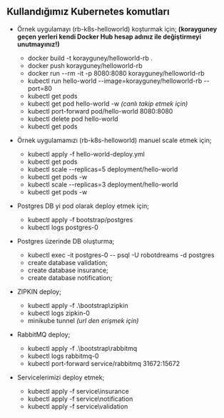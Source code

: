 Kullandığımız Kubernetes komutları
--------------------

- Örnek uygulamayı (rb-k8s-helloworld) koşturmak için; **(korayguney geçen yerleri kendi Docker Hub hesap adınız ile değiştirmeyi unutmayınız!)**
  - docker build -t  korayguney/helloworld-rb .
  - docker push korayguney/helloworld-rb
  - docker run --rm -it -p 8080:8080 korayguney/helloworld-rb
  - kubectl run hello-world --image=korayguney/helloworld-rb --port=80
  - kubectl get pods
  - kubectl get pod hello-world -w _(canlı takip etmek için)_
  - kubectl port-forward pod/hello-world 8080:8080
  - kubectl delete pod hello-world
  -   kubectl get pods
- Örnek uygulamamızı (rb-k8s-helloworld)  manuel scale etmek için;
  - kubectl apply -f hello-world-deploy.yml
  - kubectl get pods
  - kubectl scale --replicas=5 deployment/hello-world
  - kubectl get pods -w
  - kubectl scale --replicas=3 deployment/hello-world
  - kubectl get pods -w

- Postgres DB yi pod olarak deploy etmek için;
  - kubectl apply -f bootstrap/postgres
  - kubectl logs postgres-0

- Postgres üzerinde DB oluşturma;
  - kubectl exec -it postgres-0 -- psql -U robotdreams -d postgres
  - create database validation;
  - create database insurance;
  - create database notification;

- ZIPKIN deploy;
  - kubectl apply -f .\bootstrap\zipkin
  - kubectl logs zipkin-0
  - minikube tunnel _(url den erişmek için)_

- RabbitMQ deploy;
  - kubectl apply -f .\bootstrap\rabbitmq
  - kubectl logs rabbitmq-0
  - kubectl port-forward service/rabbitmq 31672:15672

- Servicelerimizi deploy etmek;
  - kubectl apply -f service\insurance
  - kubectl apply -f service\notification
  - kubectl apply -f service\validation


